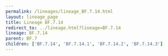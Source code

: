 ```yaml
---
permalink: /lineages/lineage_BF.7.14.html
layout: lineage_page
title: Lineage BF.7.14
redirect_to: ../lineage.html?lineage=BF.7.14
lineage: BF.7.14
parent: BF.7
children: ['BF.7.14', 'BF.7.14.1', 'BF.7.14.2', 'BF.7.14.3']
---
```

